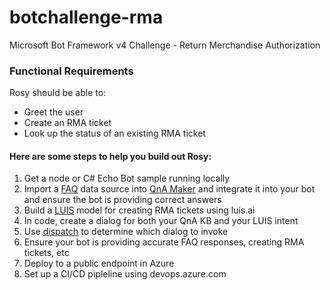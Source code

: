 # botchallenge-rma
Microsoft Bot Framework v4 Challenge - Return Merchandise Authorization

### Functional Requirements

Rosy should be able to:
* Greet the user
* Create an RMA ticket
* Look up the status of an existing RMA ticket

#### Here are some steps to help you build out Rosy:

1. Get a node or C# Echo Bot sample running locally
1. Import a [FAQ](https://www.intel.com/content/www/us/en/support/articles/000006268/services.html) data source into [QnA Maker](http://qnamaker.ai) and integrate it into your bot and ensure the bot is providing correct answers
1. Build a [LUIS](http://luis.ai) model for creating RMA tickets using luis.ai
1. In code, create a dialog for both your QnA KB and your LUIS intent
1. Use [dispatch](https://github.com/Microsoft/botbuilder-tools/tree/master/packages/Dispatch) to determine which dialog to invoke
1. Ensure your bot is providing accurate FAQ responses, creating RMA tickets, etc
1. Deploy to a public endpoint in Azure
1. Set up a CI/CD pipleline using devops.azure.com
